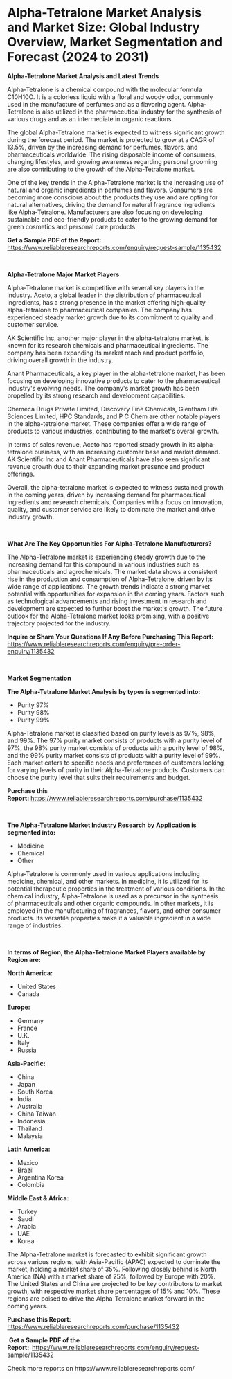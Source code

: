 <p><h1>Alpha-Tetralone Market Analysis and Market Size: Global Industry Overview, Market Segmentation and Forecast (2024 to 2031)</h1></p><p><strong>Alpha-Tetralone Market Analysis and Latest Trends</strong></p>
<p><p>Alpha-Tetralone is a chemical compound with the molecular formula C10H10O. It is a colorless liquid with a floral and woody odor, commonly used in the manufacture of perfumes and as a flavoring agent. Alpha-Tetralone is also utilized in the pharmaceutical industry for the synthesis of various drugs and as an intermediate in organic reactions.</p><p>The global Alpha-Tetralone market is expected to witness significant growth during the forecast period. The market is projected to grow at a CAGR of 13.5%, driven by the increasing demand for perfumes, flavors, and pharmaceuticals worldwide. The rising disposable income of consumers, changing lifestyles, and growing awareness regarding personal grooming are also contributing to the growth of the Alpha-Tetralone market.</p><p>One of the key trends in the Alpha-Tetralone market is the increasing use of natural and organic ingredients in perfumes and flavors. Consumers are becoming more conscious about the products they use and are opting for natural alternatives, driving the demand for natural fragrance ingredients like Alpha-Tetralone. Manufacturers are also focusing on developing sustainable and eco-friendly products to cater to the growing demand for green cosmetics and personal care products.</p></p>
<p><strong>Get a Sample PDF of the Report:&nbsp;</strong> <a href="https://www.reliableresearchreports.com/enquiry/request-sample/1135432">https://www.reliableresearchreports.com/enquiry/request-sample/1135432</a></p>
<p>&nbsp;</p>
<p><strong>Alpha-Tetralone Major Market Players</strong></p>
<p><p>Alpha-Tetralone market is competitive with several key players in the industry. Aceto, a global leader in the distribution of pharmaceutical ingredients, has a strong presence in the market offering high-quality alpha-tetralone to pharmaceutical companies. The company has experienced steady market growth due to its commitment to quality and customer service.</p><p>AK Scientific Inc, another major player in the alpha-tetralone market, is known for its research chemicals and pharmaceutical ingredients. The company has been expanding its market reach and product portfolio, driving overall growth in the industry.</p><p>Anant Pharmaceuticals, a key player in the alpha-tetralone market, has been focusing on developing innovative products to cater to the pharmaceutical industry's evolving needs. The company's market growth has been propelled by its strong research and development capabilities.</p><p>Chemeca Drugs Private Limited, Discovery Fine Chemicals, Glentham Life Sciences Limited, HPC Standards, and P C Chem are other notable players in the alpha-tetralone market. These companies offer a wide range of products to various industries, contributing to the market's overall growth.</p><p>In terms of sales revenue, Aceto has reported steady growth in its alpha-tetralone business, with an increasing customer base and market demand. AK Scientific Inc and Anant Pharmaceuticals have also seen significant revenue growth due to their expanding market presence and product offerings.</p><p>Overall, the alpha-tetralone market is expected to witness sustained growth in the coming years, driven by increasing demand for pharmaceutical ingredients and research chemicals. Companies with a focus on innovation, quality, and customer service are likely to dominate the market and drive industry growth.</p></p>
<p>&nbsp;</p>
<p><strong>What Are The Key Opportunities For Alpha-Tetralone Manufacturers?</strong></p>
<p><p>The Alpha-Tetralone market is experiencing steady growth due to the increasing demand for this compound in various industries such as pharmaceuticals and agrochemicals. The market data shows a consistent rise in the production and consumption of Alpha-Tetralone, driven by its wide range of applications. The growth trends indicate a strong market potential with opportunities for expansion in the coming years. Factors such as technological advancements and rising investment in research and development are expected to further boost the market's growth. The future outlook for the Alpha-Tetralone market looks promising, with a positive trajectory projected for the industry.</p></p>
<p><strong>Inquire or Share Your Questions If Any Before Purchasing This Report:</strong> <a href="https://www.reliableresearchreports.com/enquiry/pre-order-enquiry/1135432">https://www.reliableresearchreports.com/enquiry/pre-order-enquiry/1135432</a></p>
<p>&nbsp;</p>
<p><strong>Market Segmentation</strong></p>
<p><strong>The Alpha-Tetralone Market Analysis by types is segmented into:</strong></p>
<p><ul><li>Purity 97%</li><li>Purity 98%</li><li>Purity 99%</li></ul></p>
<p><p>Alpha-Tetralone market is classified based on purity levels as 97%, 98%, and 99%. The 97% purity market consists of products with a purity level of 97%, the 98% purity market consists of products with a purity level of 98%, and the 99% purity market consists of products with a purity level of 99%. Each market caters to specific needs and preferences of customers looking for varying levels of purity in their Alpha-Tetralone products. Customers can choose the purity level that suits their requirements and budget.</p></p>
<p><strong>Purchase this Report:&nbsp;</strong><a href="https://www.reliableresearchreports.com/purchase/1135432">https://www.reliableresearchreports.com/purchase/1135432</a></p>
<p>&nbsp;</p>
<p><strong>The Alpha-Tetralone Market Industry Research by Application is segmented into:</strong></p>
<p><ul><li>Medicine</li><li>Chemical</li><li>Other</li></ul></p>
<p><p>Alpha-Tetralone is commonly used in various applications including medicine, chemical, and other markets. In medicine, it is utilized for its potential therapeutic properties in the treatment of various conditions. In the chemical industry, Alpha-Tetralone is used as a precursor in the synthesis of pharmaceuticals and other organic compounds. In other markets, it is employed in the manufacturing of fragrances, flavors, and other consumer products. Its versatile properties make it a valuable ingredient in a wide range of industries.</p></p>
<p>&nbsp;</p>
<p><strong>In terms of Region, the Alpha-Tetralone Market Players available by Region are:</strong></p>
<p>
    <p> <strong> North America: </strong>
        <ul>
            <li>United States</li>
            <li>Canada</li>
        </ul>
        </p> 
    <p> <strong> Europe: </strong>
        <ul>
            <li>Germany</li>
            <li>France</li>
            <li>U.K.</li>
            <li>Italy</li>
            <li>Russia</li>
        </ul>
        </p> 
    <p> <strong> Asia-Pacific: </strong>
        <ul>
            <li>China</li>
            <li>Japan</li>
            <li>South Korea</li>
            <li>India</li>
            <li>Australia</li>
            <li>China Taiwan</li>
            <li>Indonesia</li>
            <li>Thailand</li>
            <li>Malaysia</li>
        </ul>
        </p> 
    <p> <strong> Latin America: </strong>
        <ul>
            <li>Mexico</li>
            <li>Brazil</li>
            <li>Argentina Korea</li>
            <li>Colombia</li>
        </ul>
        </p> 
    <p> <strong> Middle East & Africa: </strong>
        <ul>
            <li>Turkey</li>
            <li>Saudi</li>
            <li>Arabia</li>
            <li>UAE</li>
            <li>Korea</li>
        </ul>
    </p>
    </p>
<p><p>The Alpha-Tetralone market is forecasted to exhibit significant growth across various regions, with Asia-Pacific (APAC) expected to dominate the market, holding a market share of 35%. Following closely behind is North America (NA) with a market share of 25%, followed by Europe with 20%. The United States and China are projected to be key contributors to market growth, with respective market share percentages of 15% and 10%. These regions are poised to drive the Alpha-Tetralone market forward in the coming years.</p></p>
<p><strong>Purchase this Report: </strong><a href="https://www.reliableresearchreports.com/purchase/1135432">https://www.reliableresearchreports.com/purchase/1135432</a></p>
<p>&nbsp;<strong>Get a Sample PDF of the Report:&nbsp;&nbsp;</strong><a href="https://www.reliableresearchreports.com/enquiry/request-sample/1135432">https://www.reliableresearchreports.com/enquiry/request-sample/1135432</a></p>
<p><strong></strong></p>
<p>Check more reports on https://www.reliableresearchreports.com/</p>